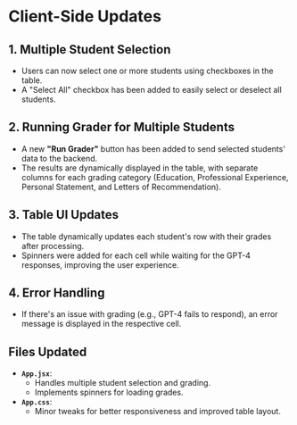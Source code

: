 # Client-Side Updates

## 1. Multiple Student Selection
- Users can now select one or more students using checkboxes in the table.
- A "Select All" checkbox has been added to easily select or deselect all students.

## 2. Running Grader for Multiple Students
- A new **"Run Grader"** button has been added to send selected students' data to the backend.
- The results are dynamically displayed in the table, with separate columns for each grading category (Education, Professional Experience, Personal Statement, and Letters of Recommendation).

## 3. Table UI Updates
- The table dynamically updates each student's row with their grades after processing.
- Spinners were added for each cell while waiting for the GPT-4 responses, improving the user experience.

## 4. Error Handling
- If there's an issue with grading (e.g., GPT-4 fails to respond), an error message is displayed in the respective cell.

## Files Updated
- **`App.jsx`**:
  - Handles multiple student selection and grading.
  - Implements spinners for loading grades.
- **`App.css`**:
  - Minor tweaks for better responsiveness and improved table layout.